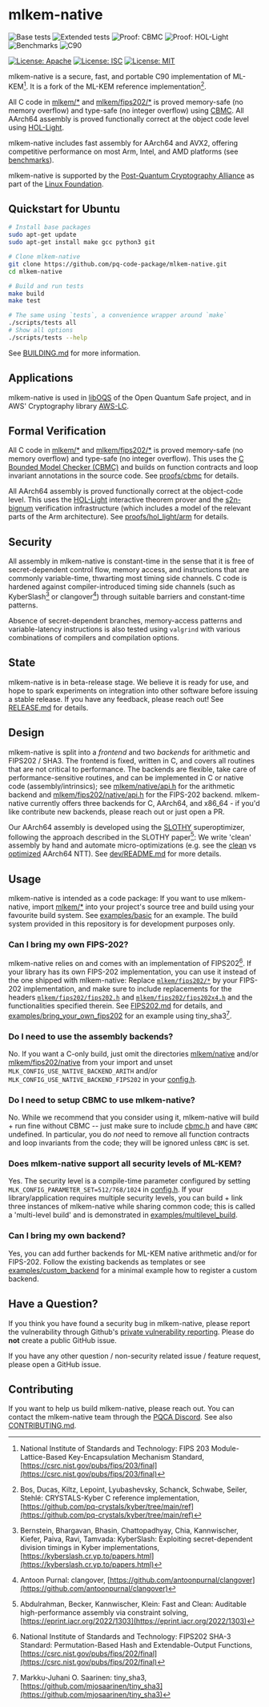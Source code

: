 [//]: # (SPDX-License-Identifier: CC-BY-4.0)

# mlkem-native

![Base tests](https://github.com/pq-code-package/mlkem-native/actions/workflows/base.yml/badge.svg)
![Extended tests](https://github.com/pq-code-package/mlkem-native/actions/workflows/ci.yml/badge.svg)
![Proof: CBMC](https://github.com/pq-code-package/mlkem-native/actions/workflows/cbmc.yml/badge.svg)
![Proof: HOL-Light](https://github.com/pq-code-package/mlkem-native/actions/workflows/hol_light.yml/badge.svg)
![Benchmarks](https://github.com/pq-code-package/mlkem-native/actions/workflows/bench.yml/badge.svg)
![C90](https://img.shields.io/badge/language-C90-blue.svg)

[![License: Apache](https://img.shields.io/badge/license-Apache--2.0-green.svg)](https://www.apache.org/licenses/LICENSE-2.0)
[![License: ISC](https://img.shields.io/badge/License-ISC-blue.svg)](https://opensource.org/licenses/ISC)
[![License: MIT](https://img.shields.io/badge/License-MIT-yellow.svg)](https://opensource.org/licenses/MIT)

mlkem-native is a secure, fast, and portable C90 implementation of ML-KEM[^FIPS203].
It is a fork of the ML-KEM reference implementation[^REF].

All C code in [mlkem/*](mlkem) and [mlkem/fips202/*](mlkem/fips202) is proved memory-safe (no memory overflow) and type-safe (no integer overflow)
using [CBMC](https://github.com/diffblue/cbmc). All AArch64 assembly is proved functionally correct at the object code level using
[HOL-Light](https://github.com/jrh13/hol-light).

mlkem-native includes fast assembly for AArch64 and AVX2, offering competitive performance on most Arm, Intel, and AMD platforms
(see [benchmarks](https://pq-code-package.github.io/mlkem-native/dev/bench/)).

mlkem-native is supported by the [Post-Quantum Cryptography Alliance](https://pqca.org/) as part of the [Linux Foundation](https://linuxfoundation.org/).

## Quickstart for Ubuntu

```bash
# Install base packages
sudo apt-get update
sudo apt-get install make gcc python3 git

# Clone mlkem-native
git clone https://github.com/pq-code-package/mlkem-native.git
cd mlkem-native

# Build and run tests
make build
make test

# The same using `tests`, a convenience wrapper around `make`
./scripts/tests all
# Show all options
./scripts/tests --help
```

See [BUILDING.md](BUILDING.md) for more information.

## Applications

mlkem-native is used in [libOQS](https://github.com/open-quantum-safe/liboqs/) of the Open Quantum Safe project, and in AWS' Cryptography library [AWS-LC](https://github.com/aws/aws-lc/).

## Formal Verification

All C code in [mlkem/*](mlkem) and [mlkem/fips202/*](mlkem/fips202) is proved memory-safe (no memory overflow) and type-safe (no integer overflow).
This uses the [C Bounded Model Checker (CBMC)](https://github.com/diffblue/cbmc) and builds on function contracts and loop invariant annotations
in the source code. See [proofs/cbmc](proofs/cbmc) for details.

All AArch64 assembly is proved functionally correct at the object-code level. This uses the [HOL-Light](https://github.com/jrh13/hol-light)
interactive theorem prover and the [s2n-bignum](https://github.com/awslabs/s2n-bignum/) verification infrastructure (which includes a model of the
relevant parts of the Arm architecture). See [proofs/hol_light/arm](proofs/hol_light/arm) for details.

## Security

All assembly in mlkem-native is constant-time in the sense that it is free of secret-dependent control flow, memory access,
and instructions that are commonly variable-time, thwarting most timing side channels. C code is hardened against compiler-introduced
timing side channels (such as KyberSlash[^KyberSlash] or clangover[^clangover])
through suitable barriers and constant-time patterns.

Absence of secret-dependent branches, memory-access patterns and variable-latency instructions is also tested using `valgrind`
with various combinations of compilers and compilation options.

## State

mlkem-native is in beta-release stage. We believe it is ready for use, and hope to spark experiments on
integration into other software before issuing a stable release. If you have any feedback, please reach out! See
[RELEASE.md](RELEASE.md) for details.

## Design

mlkem-native is split into a _frontend_ and two _backends_ for arithmetic and FIPS202 / SHA3. The frontend is
fixed, written in C, and covers all routines that are not critical to performance. The backends are flexible, take care of
performance-sensitive routines, and can be implemented in C or native code (assembly/intrinsics); see
[mlkem/native/api.h](mlkem/native/api.h) for the arithmetic backend and
[mlkem/fips202/native/api.h](mlkem/fips202/native/api.h) for the FIPS-202 backend. mlkem-native currently
offers three backends for C, AArch64, and x86_64 - if you'd like contribute new backends, please reach out or just open a
PR.

Our AArch64 assembly is developed using the [SLOTHY](https://github.com/slothy-optimizer/slothy) superoptimizer, following the approach described in the SLOTHY paper[^SLOTHY_Paper]:
We write 'clean' assembly by hand and automate micro-optimizations (e.g. see the [clean](dev/aarch64_clean/src/ntt.S) vs [optimized](dev/aarch64_opt/src/ntt.S) AArch64 NTT).
See [dev/README.md](dev/README.md) for more details.

## Usage

mlkem-native is intended as a code package: If you want to use mlkem-native, import [mlkem/*](mlkem) into your
project's source tree and build using your favourite build system. See [examples/basic](examples/basic)
for an example. The build system provided in this repository is for development purposes only.

### Can I bring my own FIPS-202?

mlkem-native relies on and comes with an implementation of FIPS202[^FIPS202]. If your library has its own FIPS-202 implementation, you
can use it instead of the one shipped with mlkem-native: Replace
[`mlkem/fips202/*`](mlkem/fips202) by your FIPS-202 implementation, and make sure to include replacements for the headers
[`mlkem/fips202/fips202.h`](mlkem/fips202/fips202.h) and [`mlkem/fips202/fips202x4.h`](mlkem/fips202/fips202x4.h) and the functionalities specified
therein. See [FIPS202.md](FIPS202.md) for details, and
[examples/bring_your_own_fips202](examples/bring_your_own_fips202) for an example using
tiny_sha3[^tiny_sha3].

### Do I need to use the assembly backends?

No. If you want a C-only build, just omit the directories [mlkem/native](mlkem/native) and/or [mlkem/fips202/native](mlkem/fips202/native) from your import
and unset `MLK_CONFIG_USE_NATIVE_BACKEND_ARITH` and/or `MLK_CONFIG_USE_NATIVE_BACKEND_FIPS202` in your [config.h](mlkem/config.h).

### Do I need to setup CBMC to use mlkem-native?

No. While we recommend that you consider using it, mlkem-native will build + run fine without CBMC -- just make sure to
include [cbmc.h](mlkem/cbmc.h) and have `CBMC` undefined. In particular, you do _not_ need to remove all function
contracts and loop invariants from the code; they will be ignored unless `CBMC` is set.

### Does mlkem-native support all security levels of ML-KEM?

Yes. The security level is a compile-time parameter configured by setting `MLK_CONFIG_PARAMETER_SET=512/768/1024` in [config.h](mlkem/config.h).
If your library/application requires multiple security levels, you can build + link three instances of mlkem-native
while sharing common code; this is called a 'multi-level build' and is demonstrated in [examples/multilevel_build](examples/multilevel_build).

### Can I bring my own backend?

Yes, you can add further backends for ML-KEM native arithmetic and/or for FIPS-202. Follow the existing backends
as templates or see [examples/custom_backend](examples/custom_backend) for a minimal example how to register a custom backend.

## Have a Question?

If you think you have found a security bug in mlkem-native, please report the vulnerability through
Github's [private vulnerability reporting](https://github.com/pq-code-package/mlkem-native/security). Please do **not**
create a public GitHub issue.

If you have any other question / non-security related issue / feature request, please open a GitHub issue.

## Contributing

If you want to help us build mlkem-native, please reach out. You can contact the mlkem-native team
through the [PQCA Discord](https://discord.com/invite/xyVnwzfg5R). See also [CONTRIBUTING.md](CONTRIBUTING.md).

<!--- bibliography --->
[^FIPS202]: National Institute of Standards and Technology: FIPS202 SHA-3 Standard: Permutation-Based Hash and Extendable-Output Functions, [https://csrc.nist.gov/pubs/fips/202/final](https://csrc.nist.gov/pubs/fips/202/final)
[^FIPS203]: National Institute of Standards and Technology: FIPS 203 Module-Lattice-Based Key-Encapsulation Mechanism Standard, [https://csrc.nist.gov/pubs/fips/203/final](https://csrc.nist.gov/pubs/fips/203/final)
[^HYBRID]: Becker, Kannwischer: Hybrid scalar/vector implementations of Keccak and SPHINCS+ on AArch64, [https://eprint.iacr.org/2022/1243](https://eprint.iacr.org/2022/1243)
[^KyberSlash]: Bernstein, Bhargavan, Bhasin, Chattopadhyay, Chia, Kannwischer, Kiefer, Paiva, Ravi, Tamvada: KyberSlash: Exploiting secret-dependent division timings in Kyber implementations, [https://kyberslash.cr.yp.to/papers.html](https://kyberslash.cr.yp.to/papers.html)
[^REF]: Bos, Ducas, Kiltz, Lepoint, Lyubashevsky, Schanck, Schwabe, Seiler, Stehlé: CRYSTALS-Kyber C reference implementation, [https://github.com/pq-crystals/kyber/tree/main/ref](https://github.com/pq-crystals/kyber/tree/main/ref)
[^SLOTHY_Paper]: Abdulrahman, Becker, Kannwischer, Klein: Fast and Clean: Auditable high-performance assembly via constraint solving, [https://eprint.iacr.org/2022/1303](https://eprint.iacr.org/2022/1303)
[^clangover]: Antoon Purnal: clangover, [https://github.com/antoonpurnal/clangover](https://github.com/antoonpurnal/clangover)
[^tiny_sha3]: Markku-Juhani O. Saarinen: tiny_sha3, [https://github.com/mjosaarinen/tiny_sha3](https://github.com/mjosaarinen/tiny_sha3)
